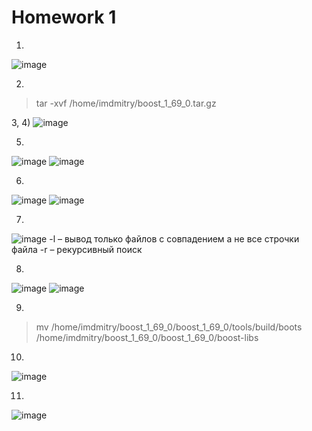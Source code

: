 # Homework 1
1)
![image](https://user-images.githubusercontent.com/92674699/156945930-7ebf9b36-9c38-4db5-8b68-4794b9ed153a.png)

2)
> tar -xvf /home/imdmitry/boost_1_69_0.tar.gz

3, 4)
![image](https://user-images.githubusercontent.com/92674699/156945973-d74ab67c-c851-4b17-b889-bb4f6a667625.png)

5)
![image](https://user-images.githubusercontent.com/92674699/156945990-fed91447-50dd-4981-bb01-691c1e8058f5.png)
![image](https://user-images.githubusercontent.com/92674699/156945996-444a7531-0c5d-414b-a3dd-709a17b4dbf7.png)

6)
![image](https://user-images.githubusercontent.com/92674699/156946006-c59a94d3-b96f-4b3b-b08b-537056828215.png)
![image](https://user-images.githubusercontent.com/92674699/156946012-9e089cb8-08d6-4e07-9da2-8162d2e4e9e2.png)

7)
![image](https://user-images.githubusercontent.com/92674699/156946027-c366cc28-0035-4faf-98b0-6a9f5acafbb9.png)
-l – вывод только файлов с совпадением а не все строчки файла 
-r – рекурсивный поиск

8)
![image](https://user-images.githubusercontent.com/92674699/156946037-15f26b08-0a03-460e-909e-f1f084b86740.png)
![image](https://user-images.githubusercontent.com/92674699/156946038-3478c5f0-6644-44b1-b95d-2d02d88a4832.png)

9)
> mv /home/imdmitry/boost_1_69_0/boost_1_69_0/tools/build/boots /home/imdmitry/boost_1_69_0/boost_1_69_0/boost-libs

10)
![image](https://user-images.githubusercontent.com/92674699/156946070-13f5885f-6315-4b65-a422-070ef670c33f.png)

11)
![image](https://user-images.githubusercontent.com/92674699/156946074-f83eb3f6-d265-4f19-8d6e-bf1e93ad32ba.png)
